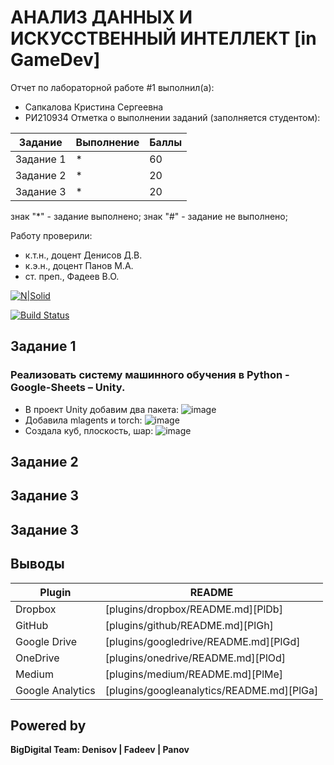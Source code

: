 # АНАЛИЗ ДАННЫХ И ИСКУССТВЕННЫЙ ИНТЕЛЛЕКТ [in GameDev]
Отчет по лабораторной работе #1 выполнил(а):
- Сапкалова Кристина Сергеевна
- РИ210934
Отметка о выполнении заданий (заполняется студентом):

| Задание | Выполнение | Баллы |
| ------ | ------ | ------ |
| Задание 1 | * | 60 |
| Задание 2 | * | 20 |
| Задание 3 | * | 20 |

знак "*" - задание выполнено; знак "#" - задание не выполнено;

Работу проверили:
- к.т.н., доцент Денисов Д.В.
- к.э.н., доцент Панов М.А.
- ст. преп., Фадеев В.О.

[![N|Solid](https://cldup.com/dTxpPi9lDf.thumb.png)](https://nodesource.com/products/nsolid)

[![Build Status](https://travis-ci.org/joemccann/dillinger.svg?branch=master)](https://travis-ci.org/joemccann/dillinger)

## Задание 1
### Реализовать систему машинного обучения в Python - Google-Sheets – Unity.
- В проект Unity добавим два пакета:
![image](https://user-images.githubusercontent.com/104152574/197794915-9d99d8de-9498-42a9-b697-0229d04deeb9.png)
- Добавила mlagents и torch:
![image](https://user-images.githubusercontent.com/104152574/197803728-0ae4f695-6b6e-431d-9527-75e46de9b9df.png)
- Создала куб, плоскость, шар:
![image](https://user-images.githubusercontent.com/104152574/197807995-35f757c5-ac1a-4b05-a828-2557f1c642b4.png)

## Задание 2
### 

## Задание 3
### 


## Задание 3
### 
## Выводы

| Plugin | README |
| ------ | ------ |
| Dropbox | [plugins/dropbox/README.md][PlDb] |
| GitHub | [plugins/github/README.md][PlGh] |
| Google Drive | [plugins/googledrive/README.md][PlGd] |
| OneDrive | [plugins/onedrive/README.md][PlOd] |
| Medium | [plugins/medium/README.md][PlMe] |
| Google Analytics | [plugins/googleanalytics/README.md][PlGa] |

## Powered by

**BigDigital Team: Denisov | Fadeev | Panov**
